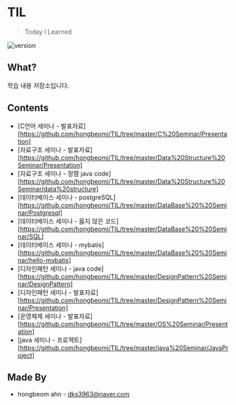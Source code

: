 # TIL
> Today I Learned

![version](https://img.shields.io/badge/version-2019.01.01-blue.svg?style=flat-square&logo=github) 

## What?

학습 내용 저장소입니다.

## Contents

* [C언어 세미나 - 발표자료][https://github.com/hongbeomi/TIL/tree/master/C%20Seminar/Presentation]
* [자료구조 세미나 - 발표자료][https://github.com/hongbeomi/TIL/tree/master/Data%20Structure%20Seminar/Presentation]
* [자료구조 세미나 - 정렬 java code][https://github.com/hongbeomi/TIL/tree/master/Data%20Structure%20Seminar/data%20structure]
* [데이터베이스 세미나 - postgreSQL][https://github.com/hongbeomi/TIL/tree/master/DataBase%20%20Seminar/Postgresql]
* [데이터베이스 세미나 - 옳지 않은 코드][https://github.com/hongbeomi/TIL/tree/master/DataBase%20%20Seminar/SQL]
* [데이터베이스 세미나 - mybatis][https://github.com/hongbeomi/TIL/tree/master/DataBase%20%20Seminar/hello-mybatis]
* [디자인패턴 세미나 - java code][https://github.com/hongbeomi/TIL/tree/master/DesignPattern%20Seminar/DesignPattern]
* [디자인패턴 세미나 - 발표자료][https://github.com/hongbeomi/TIL/tree/master/DesignPattern%20Seminar/Presentation]
* [운영체제 세미나 - 발표자료][https://github.com/hongbeomi/TIL/tree/master/OS%20Seminar/Presentation]
* [java 세미나 - 프로젝트][https://github.com/hongbeomi/TIL/tree/master/java%20Seminar/JavaProject]

## Made By

- hongbeom ahn  - dks3963@naver.com

